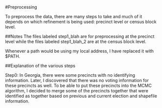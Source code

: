 #Preprocessing

To preprocess the data, there are many steps to take and much of it depends 
on which refinement is being used: precinct level or census block level.

##Notes
The files labeled step1_blah are for preprocessing at the precinct level while the files labeled step1_blah_2 are at the census block level. 

Whenever a path would be using my local address, I have replaced it with $PATH.

##Explanation of the various steps

Step0: In Georgia, there were some precincts with no identifying information. Later, I discovered that there was no voting information for these precincts as well. To be able to put these precincts into the MCMC algorithm, I decided to merge some of the precincts together that were identified as together based on previous and current election and shapefile information. 
